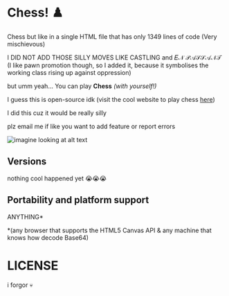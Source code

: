 # Chess! ♟️

Chess but like in a single HTML file that has only 1349 lines of code (Very mischievous)

I DID NOT ADD THOSE SILLY MOVES LIKE CASTLING and 𝐸𝒩 𝒫𝒜𝒮𝒮𝒜𝒩𝒯 (I like pawn promotion though, so I added it, because it symbolises the working class rising up against oppression)

but umm yeah... You can play **Chess** *(with yourself!)*

I guess this is open-source idk (visit the cool website to play chess [here](https://superkidsyuvan.github.io/chess_pain))

I did this cuz it would be really silly

plz email me if like you want to add feature or report errors

![imagine looking at alt text](https://i.imgur.com/s0oiwrB.png)

## Versions

nothing cool happened yet 😭😭😭

##  Portability and platform support

ANYTHING* 

*(any browser that supports the HTML5 Canvas API & any machine that knows how decode Base64)

# LICENSE

i forgor 💀